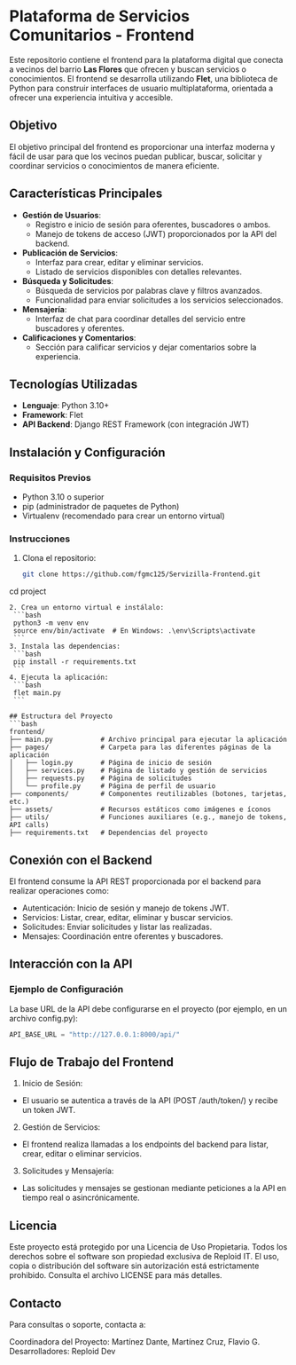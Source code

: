 # Plataforma de Servicios Comunitarios - Frontend

Este repositorio contiene el frontend para la plataforma digital que conecta a vecinos del barrio **Las Flores** que ofrecen y buscan servicios o conocimientos. El frontend se desarrolla utilizando **Flet**, una biblioteca de Python para construir interfaces de usuario multiplataforma, orientada a ofrecer una experiencia intuitiva y accesible.

## **Objetivo**
El objetivo principal del frontend es proporcionar una interfaz moderna y fácil de usar para que los vecinos puedan publicar, buscar, solicitar y coordinar servicios o conocimientos de manera eficiente.

## **Características Principales**
- **Gestión de Usuarios**:
  - Registro e inicio de sesión para oferentes, buscadores o ambos.
  - Manejo de tokens de acceso (JWT) proporcionados por la API del backend.
- **Publicación de Servicios**:
  - Interfaz para crear, editar y eliminar servicios.
  - Listado de servicios disponibles con detalles relevantes.
- **Búsqueda y Solicitudes**:
  - Búsqueda de servicios por palabras clave y filtros avanzados.
  - Funcionalidad para enviar solicitudes a los servicios seleccionados.
- **Mensajería**:
  - Interfaz de chat para coordinar detalles del servicio entre buscadores y oferentes.
- **Calificaciones y Comentarios**:
  - Sección para calificar servicios y dejar comentarios sobre la experiencia.

## **Tecnologías Utilizadas**
- **Lenguaje**: Python 3.10+
- **Framework**: Flet
- **API Backend**: Django REST Framework (con integración JWT)

## **Instalación y Configuración**
### **Requisitos Previos**
- Python 3.10 o superior
- pip (administrador de paquetes de Python)
- Virtualenv (recomendado para crear un entorno virtual)

### **Instrucciones**
1. Clona el repositorio:
   ```bash
   git clone https://github.com/fgmc125/Servizilla-Frontend.git
  cd project
   ```
2. Crea un entorno virtual e instálalo:
    ```bash
    python3 -m venv env
    source env/bin/activate  # En Windows: .\env\Scripts\activate
    ```
3. Instala las dependencias:
    ```bash
    pip install -r requirements.txt
    ```
4. Ejecuta la aplicación:
    ```bash
    flet main.py
    ```

## Estructura del Proyecto
  ```bash
  frontend/
  ├── main.py            # Archivo principal para ejecutar la aplicación
  ├── pages/             # Carpeta para las diferentes páginas de la aplicación
  │   ├── login.py       # Página de inicio de sesión
  │   ├── services.py    # Página de listado y gestión de servicios
  │   ├── requests.py    # Página de solicitudes
  │   └── profile.py     # Página de perfil de usuario
  ├── components/        # Componentes reutilizables (botones, tarjetas, etc.)
  ├── assets/            # Recursos estáticos como imágenes e íconos
  ├── utils/             # Funciones auxiliares (e.g., manejo de tokens, API calls)
  ├── requirements.txt   # Dependencias del proyecto
  ```

## Conexión con el Backend
El frontend consume la API REST proporcionada por el backend para realizar operaciones como:

* Autenticación: Inicio de sesión y manejo de tokens JWT.
* Servicios: Listar, crear, editar, eliminar y buscar servicios.
* Solicitudes: Enviar solicitudes y listar las realizadas.
* Mensajes: Coordinación entre oferentes y buscadores.

## Interacción con la API
### Ejemplo de Configuración
La base URL de la API debe configurarse en el proyecto (por ejemplo, en un archivo config.py):

```python
API_BASE_URL = "http://127.0.0.1:8000/api/"
```

## Flujo de Trabajo del Frontend
1. Inicio de Sesión:
  * El usuario se autentica a través de la API (POST /auth/token/) y recibe un token JWT.
2. Gestión de Servicios:
  * El frontend realiza llamadas a los endpoints del backend para listar, crear, editar o eliminar servicios.
3. Solicitudes y Mensajería:
  * Las solicitudes y mensajes se gestionan mediante peticiones a la API en tiempo real o asincrónicamente.

## Licencia
Este proyecto está protegido por una Licencia de Uso Propietaria. Todos los derechos sobre el software son propiedad exclusiva de Reploid IT.
El uso, copia o distribución del software sin autorización está estrictamente prohibido. Consulta el archivo LICENSE para más detalles.

## Contacto
Para consultas o soporte, contacta a:

Coordinadora del Proyecto: Martínez Dante, Martínez Cruz, Flavio G.
Desarrolladores: Reploid Dev
